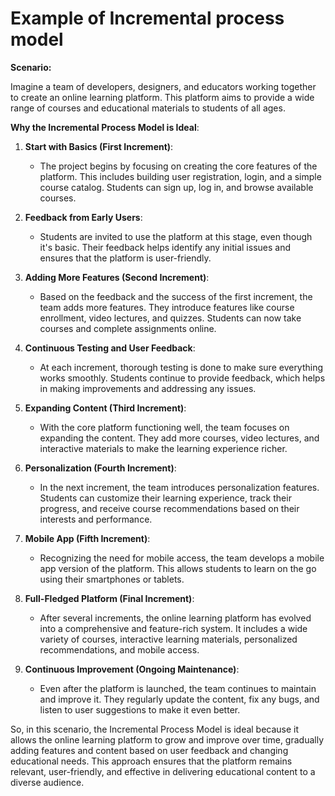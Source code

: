 # Example of Incremental process model

**Scenario:**

Imagine a team of developers, designers, and educators working together to create an online learning platform. This platform aims to provide a wide range of courses and educational materials to students of all ages.

**Why the Incremental Process Model is Ideal**:

1. **Start with Basics (First Increment)**:

    - The project begins by focusing on creating the core features of the platform. This includes building user registration, login, and a simple course catalog. Students can sign up, log in, and browse available courses.

2. **Feedback from Early Users**:

    - Students are invited to use the platform at this stage, even though it's basic. Their feedback helps identify any initial issues and ensures that the platform is user-friendly.

3. **Adding More Features (Second Increment)**:

    - Based on the feedback and the success of the first increment, the team adds more features. They introduce features like course enrollment, video lectures, and quizzes. Students can now take courses and complete assignments online.

4. **Continuous Testing and User Feedback**:

    - At each increment, thorough testing is done to make sure everything works smoothly. Students continue to provide feedback, which helps in making improvements and addressing any issues.

5. **Expanding Content (Third Increment)**:

    - With the core platform functioning well, the team focuses on expanding the content. They add more courses, video lectures, and interactive materials to make the learning experience richer.

6. **Personalization (Fourth Increment)**:

    - In the next increment, the team introduces personalization features. Students can customize their learning experience, track their progress, and receive course recommendations based on their interests and performance.

7. **Mobile App (Fifth Increment)**:

    - Recognizing the need for mobile access, the team develops a mobile app version of the platform. This allows students to learn on the go using their smartphones or tablets.

8. **Full-Fledged Platform (Final Increment)**:

    - After several increments, the online learning platform has evolved into a comprehensive and feature-rich system. It includes a wide variety of courses, interactive learning materials, personalized recommendations, and mobile access.

9. **Continuous Improvement (Ongoing Maintenance)**:
    - Even after the platform is launched, the team continues to maintain and improve it. They regularly update the content, fix any bugs, and listen to user suggestions to make it even better.

So, in this scenario, the Incremental Process Model is ideal because it allows the online learning platform to grow and improve over time, gradually adding features and content based on user feedback and changing educational needs. This approach ensures that the platform remains relevant, user-friendly, and effective in delivering educational content to a diverse audience.
